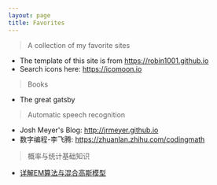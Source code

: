 ```yaml
---
layout: page
title: Favorites
---
```


> A collection of my favorite sites

* The template of this site is from <https://robin1001.github.io>
* Search icons here: <https://icomoon.io>

> Books

* The great gatsby

> Automatic speech recognition

* Josh Meyer's Blog: <http://jrmeyer.github.io>
* 数字编程-李飞腾: <https://zhuanlan.zhihu.com/codingmath>

> 概率与统计基础知识

* [详解EM算法与混合高斯模型](https://blog.csdn.net/lin_limin/article/details/81048411)

